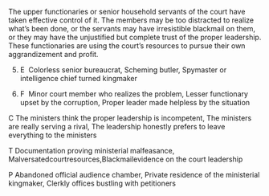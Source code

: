 The upper functionaries or senior household servants of the court have taken effective control of it. The members may be too distracted to realize what’s been done, or the servants may have irresistible blackmail on them, or they may have the unjustified but complete trust of the proper leadership. These functionaries are using the court’s resources to pursue their own aggrandizement and profit.

5.  E  Colorless senior bureaucrat, Scheming butler, Spymaster or intelligence chief turned kingmaker
    
6.  F  Minor court member who realizes the problem, Lesser functionary upset by the corruption, Proper leader made helpless by the situation
    

C The ministers think the proper leadership is incompetent, The ministers are really serving a rival, The leadership honestly prefers to leave everything to the ministers

T Documentation proving ministerial malfeasance, Malversatedcourtresources,Blackmailevidence on the court leadership

P Abandoned official audience chamber, Private residence of the ministerial kingmaker, Clerkly offices bustling with petitioners